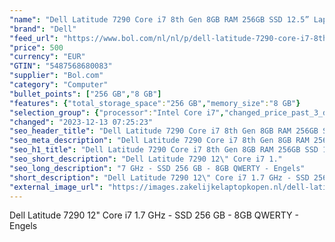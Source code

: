 ```yaml
---
"name": "Dell Latitude 7290 Core i7 8th Gen 8GB RAM 256GB SSD 12.5” Laptop 2deha"
"brand": "Dell"
"feed_url": "https://www.bol.com/nl/nl/p/dell-latitude-7290-core-i7-8th-gen-8gb-ram-256gb-ssd-12-5-laptop-2deha/9300000169159068"
"price": 500
"currency": "EUR"
"GTIN": "5487568680083"
"supplier": "Bol.com"
"category": "Computer"
"bullet_points": ["256 GB","8 GB"]
"features": {"total_storage_space":"256 GB","memory_size":"8 GB"}
"selection_group": {"processor":"Intel Core i7","changed_price_past_3_days":false,"product_family":"Latitude"}
"changed": "2023-12-13 07:25:23"
"seo_header_title": "Dell Latitude 7290 Core i7 8th Gen 8GB RAM 256GB SSD 12.5” Laptop 2deha"
"seo_meta_description": "Dell Latitude 7290 Core i7 8th Gen 8GB RAM 256GB SSD 12.5” Laptop 2deha"
"seo_h1_title": "Dell Latitude 7290 Core i7 8th Gen 8GB RAM 256GB SSD 12.5” Laptop 2deha"
"seo_short_description": "Dell Latitude 7290 12\" Core i7 1."
"seo_long_description": "7 GHz - SSD 256 GB - 8GB QWERTY - Engels"
"short_description": "Dell Latitude 7290 12\" Core i7 1.7 GHz - SSD 256 GB - 8GB QWERTY - Engels"
"external_image_url": "https://images.zakelijkelaptopkopen.nl/dell-latitude-7290-core-i7-8th-gen-8gb-ram-256gb-ssd-12-5-laptop-2deha.webp"
---
```


Dell Latitude 7290 12" Core i7 1.7 GHz - SSD 256 GB - 8GB QWERTY - Engels